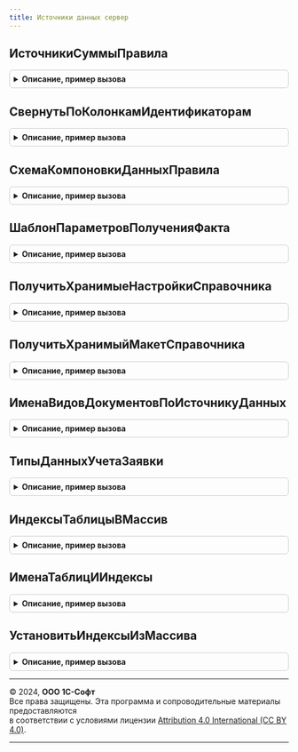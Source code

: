 ```yaml
---
title: Источники данных сервер
---
```



## ИсточникиСуммыПравила
<details style="margin: 1em 0; padding: 0.5em; border: 1px solid #ccc; border-radius: 6px;">

<summary style="font-weight: bold; cursor: pointer;">Описание, пример вызова</summary>

```bsl

// Возвращает имена показателей и соответствующих полей из схемы-источника
//
// Параметры:
//	СхемаКомпоновкиДанных - СхемаКомпоновкиДанных - схема источник данных, которая содержит набор данных типа "Объединение" с именем "ОбъединенныйФакт"
//	Правило - СправочникСсылка.ПравилаПолученияФактаПоПоказателямБюджетов, СправочникСсылка.ПравилаПолученияФактаПоСтатьямБюджетов - правило получения фактических данных.
//
// Возвращаемое значение:
//	Структура - сопоставленные показатели факта и поля источника данных:
//		* Ключ     - Строка - имя показателя фактических данных
//		* Значение - Строка - имя поля в схеме-источнике данных.
//
Функция ИсточникиСуммыПравила(СхемаКомпоновкиДанных, Правило) Экспорт
```

Пример вызова
```bsl
Результат = ИсточникиДанныхСервер.ИсточникиСуммыПравила(СхемаКомпоновкиДанных, Правило) 
```
</details>

## СвернутьПоКолонкамИдентификаторам
<details style="margin: 1em 0; padding: 0.5em; border: 1px solid #ccc; border-radius: 6px;">

<summary style="font-weight: bold; cursor: pointer;">Описание, пример вызова</summary>

```bsl

// Делает свертку однотипно названных колонок таблицы значений в одну колонку с переносом данных.
// Например, позволяет несколько колонок Аналитика1..6 свернуть в одну колонку Аналитика.
// Имена сворачиваемых колонок должны состоять из двух (трех) частей - ИмяКолонкиИзмерения+(ПрефиксИдентификатора)+Идентификатор.
//
// Параметры:
//	ТаблицаДанных         - ТаблицаЗначений - таблица, колонки которой будут свернуты
//		После свертки таблица будет содержать следующие колонки:
//			Колонки, не указанные в КолонкиИзмерения
//			Колонки, указанные в КолонкиИзмерения, но свернутые из нескольких в одну
//			Колонки, указанные в КолонкиАгрегаты с просуммированными данными.
//	КолонкиИзмерения      - Строка, Массив - имена колонок через запятую, по уникальным  значениям которых будет сворачиваться таблица.
//		После свертки колонки будут удалены.
//	Идентификаторы        - Массив - строковые идентификаторы, по которым будут сворачиваться колонки и которые содержаться в именах колонок.
//		Например, уникальный идентификатор или порядковый номер колонки.
//	ПрефиксИдентификатора - Строка - префикс, который будет использоваться как составная часть идентификатора
//	КолонкиАгрегаты       - Строка, Массив - мена колонок через запятую, значения которых будут суммироваться при свертке.
//	НечеткоеСоответствиеИдентификаторов - Булево - Признак нечеткого соответствия идентификаторов
//
Процедура СвернутьПоКолонкамИдентификаторам(ТаблицаДанных, КолонкиИзмерения, Идентификаторы, ПрефиксИдентификатора = "", КолонкиАгрегаты = Неопределено, НечеткоеСоответствиеИдентификаторов = Ложь) Экспорт
```

Пример вызова
```bsl
ИсточникиДанныхСервер.СвернутьПоКолонкамИдентификаторам(ТаблицаДанных, КолонкиИзмерения, Идентификаторы, ПрефиксИдентификатора, КолонкиАгрегаты, НечеткоеСоответствиеИдентификаторов);
```
</details>

## СхемаКомпоновкиДанныхПравила
<details style="margin: 1em 0; padding: 0.5em; border: 1px solid #ccc; border-radius: 6px;">

<summary style="font-weight: bold; cursor: pointer;">Описание, пример вызова</summary>

```bsl

// Возвращает схему для правила получения фактических данных
//
// Параметры:
//	ОписаниеПравила - СправочникСсылка.ПравилаПолученияФактаПоПоказателямБюджетов,
//	                - СправочникСсылка.ПравилаПолученияФактаПоСтатьямБюджетов,
//	                - ВыборкаИзРезультатаЗапроса, СтрокаТаблицыЗначений, Структура - Правило получения факта по показателям бюджетов.
//	ОчищаемыеКоллекцииНастроек - Соответствие - имена коллекций, которые требуется гарантированно очистить. Если значение заполнено, будет получена копия СКД.
//	                           - Неопределено - Значение по умолчанию. Настройки не очищаются.
//	РежимПолученияДанных - ПеречислениеСсылка.РежимПолученияДанныхБюджетирования -
//	                                  Все         - в этом случае в запросах схемы компоновки данных удаляется слово РАЗРЕШЕННЫЕ. Возвращена будет копия СКД.
//	                                  Разрешенные - в этом случае схема исполняется как есть.
//	                       Если значение заполнено, будет получена копия СКД.
//	                     - Неопределено - Значение по умолчанию. Текст запроса не меняется.
//	ПолучатьКопиюДляИзменения  - Булево - По умолчанию Ложь. Если Истина, то возвращена будет копия СКД.
//	ТаблицаКорреспонденций - ТаблицаЗначений - таблица фактических данных на основе корреспонденции балансовых регистров.
//
// Возвращаемое значение:
//	СхемаКомпоновкиДанных - СхемаКомпоновкиДанных - схема получения фактических данных, соответствующая источнику.
//
Функция СхемаКомпоновкиДанныхПравила(ОписаниеПравила, ОчищаемыеКоллекцииНастроек = Неопределено, РежимПолученияДанных = Неопределено, ПолучатьКопиюДляИзменения = Ложь, ТаблицаКорреспонденций = Неопределено) Экспорт
```

Пример вызова
```bsl
Результат = ИсточникиДанныхСервер.СхемаКомпоновкиДанныхПравила(ОписаниеПравила, ОчищаемыеКоллекцииНастроек, РежимПолученияДанных, ПолучатьКопиюДляИзменения, ТаблицаКорреспонденций);
```
</details>

## ШаблонПараметровПолученияФакта
<details style="margin: 1em 0; padding: 0.5em; border: 1px solid #ccc; border-radius: 6px;">

<summary style="font-weight: bold; cursor: pointer;">Описание, пример вызова</summary>

```bsl

// Возвращает параметры получения факта по умолчанию
//
// Параметры:
//   ЗначенияПоУмолчанию             - Структура, Неопределено - переопределенные начальные значения параметров.
//   ПараметрыИдентификацииВыражений - Структура, Неопределено - состав используемых выражений.
//
// Возвращаемое значение:
//  Структура - Параметры получения факта по статьям и показателя бюджетов:
//    * ВалютаМеждународ                 - СправочникСсылка.Валюты - Закешированное значение функциональной валюты международного учета (см. МеждународныйУчетОбщегоНазначения.УчетныеВалюты)
//    * ВалютаОтчета                     - СправочникСсылка.Валюты - Валюта данных
//    * ВалютаРегл                       - СправочникСсылка.Валюты - Закешированное значение валюты регл. учета.
//    * ВалютаУпр                        - СправочникСсылка.Валюты - Закешированное значение валюты упр. учета.
//    * ВидыАналитик                     - Массив из ПланВидовХарактеристикСсылка.АналитикиСтатейБюджетов - содержит значения
//    аналитик, в разрезе которой необходимо получить факт. **  - значения массива.
//    * ПоПравиламПолученияДанных        - Булево - добавлять в таблицу данных колонку с примененным правилом
//    * ВозвращатьСтатьюПоказательБюджета- Булево - добавлять в таблицу данных колонку со статьей/показателем (источник данных)
//    * ВозвращатьУпрИРеглСуммы          - Булево - Вернуть суммы из регистров упр. и регл.
//    * ДополнительныеДанные             - Структура - дополнительные данные, которые будут присоединяться к фактическим
//      данным:
//      ** Вид                   - ПеречислениеСсылка.ВидДополнительныхДанныхИсточниковДанных - описывает способ
//          дополнения фактических данных
//      ** ТаблицаДанных         - ТаблицаЗначений - таблица дополнительных данных, содержащая колонку с именем поля-идентификатора
//    * ДополнительныйОтбор              - НастройкиКомпоновкиДанных - дополнительный глобальный отбор, который
//                                                                     накладывается на данные источника.
//    * ДополнительныеФильтрыПоАналитикам- Структура - поля глобального отбора на аналитики 1..6, на основании которого
//    формируются настройки:
//      ** Ключ     - Строка - имя поля, по которому требуется применить доп. отбор
//      ** Значение - Произвольный - значение доп. отбора
//    * ДополнительныеФильтрыПоИзмерениям- Структура - поля глобального отбора на измерения, на основании которого
//    формируются настройки:
//      ** Ключ     - Строка - имя поля, по которому требуется применить доп. отбор
//      ** Значение - Произвольный - значение доп. отбора
//    * ИндексыТаблиц                    - Соответствие - имена таблиц значений параметров получения факта и массивы
//      включенных в них индексах:
//      ** Ключ - Строка - имя таблицы в параметрах получения факта
//      ** Значение - Массив - массив строк, описывающих примененные индексы
//    * ИсходныеВыраженияЗаполненияАналитик - Соответствие - исходные выражения заполнения аналитик на языке формул:
//      **Ключ - Строка - Исходное выражение заполнения аналитики.
//      **Значение - СправочникСсылка.СтатьиБюджетов, СправочникСсылка.ПоказателиБюджетов - Статья или показатель бюджета
//      		(для указания на конкретный объект в случае ошибки).
//    * ИспользуемыеНумерованныеАналитики- Структура - задействованные нумерованные аналитики. Принимает значения от
//    "Аналитика1" до "Аналитика6"
//    * МаксимальныйНомерАналитики       - Число - число задействованных аналитик. Принимает значения от 1 до 6
//    * ОстаткиТолькоНаНачалоПериода     - Булево - Получать факт только на начало периода (для остатков), в противном
//                                                  случае данные получаются на конец каждого из подпериодов.
//    * Период                           - СтандартныйПериод - Период выборки
//    * Периодичность                    - ПеречислениеСсылка.Периодичность, Неопределено - Периодичность детализации
//        данных за период. Неопределено - без детализации.
//    * Показатели                       - Структура - показатели, которые автоматически подбираются в выборку с учетом
//      настроек набора данных источника:
//      ** Количество - Булево, Неопределено - присутствие свойства в структуре означает, что в выборку следует добавить
//                                             получение количества
//      ** Сумма      - Булево, Неопределено - присутствие свойства в структуре означает, что в выборку следует добавить
//                                             получение суммы
//    * ФактПоСтатьямВлияющимНаПоказателиБюджетовДополнятьХранимымФактом - Булево - Дополнять факт по статьям, влияющим на показатели хранимым фактом.
//                                                                                - По умолчанию Ложь. Ложь - если весь хранимый факт получается отдельно (с помощью кэшируемых скд).
//                                                                                - В бюджетных отчетах (и экземплярах бюджетов) хранимый факт получается отдельно (с помощью кэшируемых скд),
//                                                                                  в лимитах хранимый факт не используется (т.к. правила с типом исполнение бюджета не поддерживают хранимый факт).
//    * ПоВалютам                        - Булево - Развернуть по валютам (суммовые показатели).
//    * ПоЕдиницамИзмерения              - Булево - Развернуть по единицам измерения (количественные показатели).
//    * ПоОрганизациям                   - Булево - Развернуть по организациям.
//    * ПоПодразделениям                 - Булево - Развернуть по подразделениям.
//    * ПоРегистратору                   - Булево - Развернуть факт по регистратору (для оборотов).
//    * РежимПолученияДанных             - ПеречислениеСсылка.РежимПолученияДанныхБюджетирования - определяет режим
//        использования RLS при получении данных
//    * ТаблицаАналитик                  - ТаблицаЗначений - правила, используемые измерения, аналитики и мэппинг
//      аналитик (вид и выражение для получения). По умолчанию пустая таблица:
//      ** Правило                          - СправочникСсылка.ПравилаПолученияФактаПоСтатьямБюджетов - ссылка на правило
//      ** ПоОрганизациям                   - Булево - получать данные по соответствующему измерению
//      ** ПоПодразделениям                 - Булево - получать данные по соответствующему измерению
//      ** ВидАналитики                     - ПланВидовХарактеристикСсылка.АналитикиСтатейБюджетов - вид аналитики
//      ** ВыражениеЗаполненияАналитики     - Строка - выражение для получения данные из полей схемы-источника
//    * ТаблицаПериодов                  - ТаблицаЗначений - непрерывные периоды, за которые требуется получить данные.
//      По умолчанию пустая таблица:
//      ** ПравилоФакта  - СправочникСсылка.ПравилаПолученияФактаПоСтатьямБюджетов - ссылка на правило
//      ** НачалоПериода - Дата - дата начала периода
//      ** КонецПериода  - Дата - дата окончания периода
//    * ТаблицаПравилСтатей              - ТаблицаЗначений - правила получения факта и колонки с реквизитами. По
//        умолчанию пустая таблица. См. в Справочники.ПравилаПолученияФактаПоСтатьямБюджетов.Макеты.ПравилаПолученияФакта
//
Функция ШаблонПараметровПолученияФакта(ЗначенияПоУмолчанию = Неопределено, ПараметрыИдентификацииВыражений = Неопределено) Экспорт
```

Пример вызова
```bsl
Результат = ИсточникиДанныхСервер.ШаблонПараметровПолученияФакта(ЗначенияПоУмолчанию, ПараметрыИдентификацииВыражений);
```
</details>

## ПолучитьХранимыеНастройкиСправочника
<details style="margin: 1em 0; padding: 0.5em; border: 1px solid #ccc; border-radius: 6px;">

<summary style="font-weight: bold; cursor: pointer;">Описание, пример вызова</summary>

```bsl

// Возвращает хранимые настройки из указанного справочника
//
// Параметры:
//  ИмяСправочникаИсточника  - Строка - например, "ПравилаПолученияФактаПоПоказателямБюджетов"
//  ХешНастроек - Строка - хеш-сумма настроенных отборов компоновки данных
//  ПроверкаУникальности - Булево - указывает на необходимость добавления в дополнительные свойства Ссылки.
//
// Возвращаемое значение:
//  КомпоновщикНастроекКомпоновкиДанных
//
Функция ПолучитьХранимыеНастройкиСправочника(ИмяСправочникаИсточника, ХешНастроек, ПроверкаУникальности = Ложь) Экспорт
```

Пример вызова
```bsl
Результат = ИсточникиДанныхСервер.ПолучитьХранимыеНастройкиСправочника(ИмяСправочникаИсточника, ХешНастроек, ПроверкаУникальности);
```
</details>

## ПолучитьХранимыйМакетСправочника
<details style="margin: 1em 0; padding: 0.5em; border: 1px solid #ccc; border-radius: 6px;">

<summary style="font-weight: bold; cursor: pointer;">Описание, пример вызова</summary>

```bsl

// Возвращает хранимый макет из указанного справочника
//
// Параметры:
//  ИмяСправочникаИсточника  - Строка - например, "ПравилаПолученияФактаПоПоказателямБюджетов"
//  ХешСхемыКомпоновкиДанных - Строка - хеш-сумма произвольной схемы компоновки данных
//  ПроверкаУникальности - Булево - указывает на необходимость добавления в дополнительные свойства Ссылки.
//
// Возвращаемое значение:
//  ТабличныйДокумент, ТекстовыйДокумент - объект, который может быть макетом.
//
Функция ПолучитьХранимыйМакетСправочника(ИмяСправочникаИсточника, ХешСхемыКомпоновкиДанных, ПроверкаУникальности = Ложь) Экспорт
```

Пример вызова
```bsl
Результат = ИсточникиДанныхСервер.ПолучитьХранимыйМакетСправочника(ИмяСправочникаИсточника, ХешСхемыКомпоновкиДанных, ПроверкаУникальности);
```
</details>

## ИменаВидовДокументовПоИсточникуДанных
<details style="margin: 1em 0; padding: 0.5em; border: 1px solid #ccc; border-radius: 6px;">

<summary style="font-weight: bold; cursor: pointer;">Описание, пример вызова</summary>

```bsl

// Возвращает массив имен видов документов по источнику данных
//
// Параметры:
//  ИсточникДанных - СправочникСсылка.НастройкиХозяйственныхОпераций
//
// Возвращаемое значение:
//  Массив из Строка
Функция ИменаВидовДокументовПоИсточникуДанных(ИсточникДанных) Экспорт
```

Пример вызова
```bsl
Результат = ИсточникиДанныхСервер.ИменаВидовДокументовПоИсточникуДанных(ИсточникДанных) 
```
</details>

## ТипыДанныхУчетаЗаявки
<details style="margin: 1em 0; padding: 0.5em; border: 1px solid #ccc; border-radius: 6px;">

<summary style="font-weight: bold; cursor: pointer;">Описание, пример вызова</summary>

```bsl

// Возвращает типы данных учета Приход и Расход по хозяйственной операции
//
// Параметры:
//  ДокументЗаявки - ДокументСсылка.ЗаявкаНаРасходованиеДенежныхСредств,
//					 ДокументСсылка.ЗаявкаНаКомандировку
//
// Возвращаемое значение:
//  Массив из Структура:
//   Ключ - Строка (Приход и Расход)
//   Значение - ПеречислениеСсылка.ТипыДанныхУчета
//
Функция ТипыДанныхУчетаЗаявки(ДокументЗаявки) Экспорт
```

Пример вызова
```bsl
Результат = ИсточникиДанныхСервер.ТипыДанныхУчетаЗаявки(ДокументЗаявки) 
```
</details>

## ИндексыТаблицыВМассив
<details style="margin: 1em 0; padding: 0.5em; border: 1px solid #ccc; border-radius: 6px;">

<summary style="font-weight: bold; cursor: pointer;">Описание, пример вызова</summary>

```bsl

// Возвращает строковые представления индексов
//
// Параметры:
//	ТаблицаЗначений - ТаблицаЗначений - таблица, индексы которой требуется получить.
//
// Возвращаемое значение:
//	Массив - строковые представления индексов таблицы.
//
Функция ИндексыТаблицыВМассив(ТаблицаЗначений) Экспорт
```

Пример вызова
```bsl
Результат = ИсточникиДанныхСервер.ИндексыТаблицыВМассив(ТаблицаЗначений) 
```
</details>

## ИменаТаблицИИндексы
<details style="margin: 1em 0; padding: 0.5em; border: 1px solid #ccc; border-radius: 6px;">

<summary style="font-weight: bold; cursor: pointer;">Описание, пример вызова</summary>

```bsl

// Возвращает строковые представления индексов для нескольких таблиц
//
// Параметры:
//	ТаблицыЗначений - Соответствие, Структура - таблицы, индексы которой требуется получить:
//		* Ключ     - Строка - имя таблицы
//		* Значение - ТаблицаЗначений - таблица, индексы которой требуется получить.
//
// Возвращаемое значение:
//	Соответствие - индексы таблиц:
//		* Ключ     - Строка - имя таблицы
//		* Значение - Массив - строковые представления индексов таблицы.
//
Функция ИменаТаблицИИндексы(ТаблицыЗначений) Экспорт
```

Пример вызова
```bsl
Результат = ИсточникиДанныхСервер.ИменаТаблицИИндексы(ТаблицыЗначений) 
```
</details>

## УстановитьИндексыИзМассива
<details style="margin: 1em 0; padding: 0.5em; border: 1px solid #ccc; border-radius: 6px;">

<summary style="font-weight: bold; cursor: pointer;">Описание, пример вызова</summary>

```bsl

// Устанавливает или очищает индексы таблицы значений
//
// Параметры:
//	ТаблицаЗначений - ТаблицаЗначений - таблица, индексы которой требуется установить
//	ИндексыТаблицы - Массив, Неопределено - строковые представления индексов таблицы.
//		Если передано Неопределено, то индексы таблицы будут очищены.
//
Процедура УстановитьИндексыИзМассива(ТаблицаЗначений, ИндексыТаблицы = Неопределено) Экспорт
```

Пример вызова
```bsl
ИсточникиДанныхСервер.УстановитьИндексыИзМассива(ТаблицаЗначений, ИндексыТаблицы);
```
</details>

---

© 2024, **ООО 1С-Софт**  
Все права защищены. Эта программа и сопроводительные материалы предоставляются  
в соответствии с условиями лицензии [Attribution 4.0 International (CC BY 4.0)](https://creativecommons.org/licenses/by/4.0/legalcode).

---
